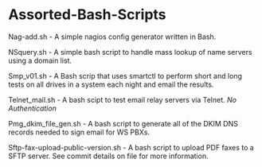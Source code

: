 # Assorted-Bash-Scripts

Nag-add.sh - A simple nagios config generator written in Bash. 

NSquery.sh - A simple bash script to handle mass lookup of name servers using a domain list. 

Smp_v01.sh - A Bash scrip that uses smartctl to perform short and long tests on all drives in a system each night and email the results. 

Telnet_mail.sh - A bash scipt to test email relay servers via Telnet. *No Authentication*

Pmg_dkim_file_gen.sh - A bash script to generate all of the DKIM DNS records needed to sign email for WS PBXs. 

Sftp-fax-upload-public-version.sh - A bash script to upload PDF faxes to a SFTP server. See commit details on file for more information. 
